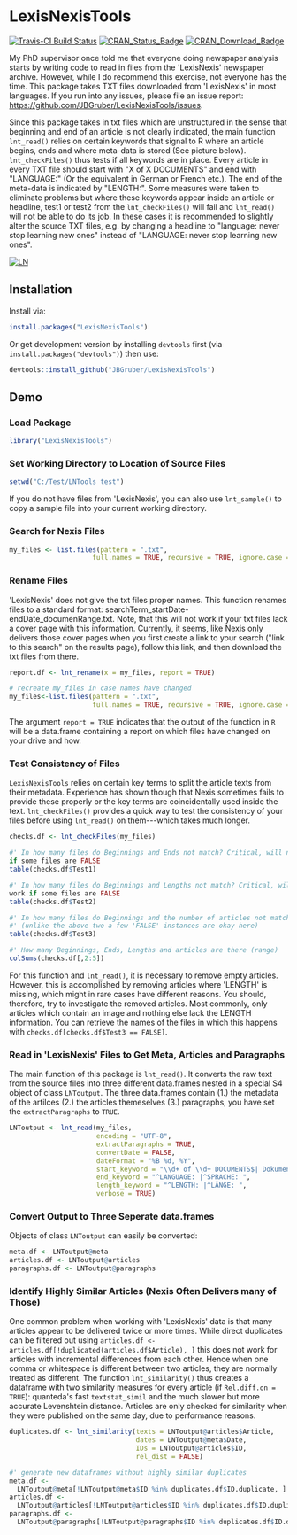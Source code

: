 # LexisNexisTools
[![Travis-CI Build Status](https://travis-ci.org/JBGruber/LexisNexisTools.svg?branch=master)](https://travis-ci.org/JBGruber/LexisNexisTools)
[![CRAN_Status_Badge](https://www.r-pkg.org/badges/version-ago/LexisNexisTools)](http://cran.r-project.org/package=LexisNexisTools)
[![CRAN_Download_Badge](http://cranlogs.r-pkg.org/badges/grand-total/LexisNexisTools)](http://cran.r-project.org/package=LexisNexisTools)

My PhD supervisor once told me that everyone doing newspaper analysis starts by
writing code to read in files from the 'LexisNexis' newspaper archive. However,
while I do recommend this exercise, not everyone has the time. This package
takes TXT files downloaded from 'LexisNexis' in most languages. If you run into any
issues, please file an issue report: <https://github.com/JBGruber/LexisNexisTools/issues>.

Since this package takes in txt files which are unstructured in the sense that
beginning and end of an article is not clearly indicated, the main function
`lnt_read()` relies on certain keywords that signal to R where an article begins,
ends and where meta-data is stored (See picture below). `lnt_checkFiles()` thus tests
if all keywords are in place. Every article in every TXT file should start with
"X of X DOCUMENTS" and end with "LANGUAGE:" (Or the equivalent in German or
French etc.). The end of the meta-data is indicated by "LENGTH:". Some measures
were taken to eliminate problems but where these keywords appear inside an
article or headline, test1 or test2 from the `lnt_checkFiles()` will fail and `lnt_read()`
will not be able to do its job. In these cases it is recommended to slightly
alter the source TXT files, e.g. by changing a headline to "language: never stop
learning new ones" instead of "LANGUAGE: never stop learning new ones".
    
  
<a href="https://ibb.co/fj5YjG"><img src="https://preview.ibb.co/fOfNdb/LN.png" alt="LN" border="0"></a>

## Installation
Install via:

```R
install.packages("LexisNexisTools")
```

Or get development version by installing `devtools` first (via `install.packages("devtools")`) then
use:

```R
devtools::install_github("JBGruber/LexisNexisTools")
```

## Demo
### Load Package
```R
library("LexisNexisTools")
```
### Set Working Directory to Location of Source Files
```R
setwd("C:/Test/LNTools test")
```
If you do not have files from 'LexisNexis', you can also use `lnt_sample()` to copy a sample file into your current working directory.

### Search for Nexis Files
```R
my_files <- list.files(pattern = ".txt",
                     full.names = TRUE, recursive = TRUE, ignore.case = TRUE)
```

### Rename Files
'LexisNexis' does not give the txt files proper names. This function renames files
to a standard format: searchTerm_startDate-endDate_documenRange.txt. Note, that this will not work if your txt files lack a cover page with this information. Currently, it seems, like Nexis only delivers those cover pages when you first create a link to your search ("link to this search" on the results page), follow this link, and then download the txt files from there.
```R
report.df <- lnt_rename(x = my_files, report = TRUE)

# recreate my_files in case names have changed
my_files<-list.files(pattern = ".txt",
                     full.names = TRUE, recursive = TRUE, ignore.case = TRUE)
```
The argument `report = TRUE` indicates that the output of the function in `R`
will be a data.frame containing a report on which files have changed on your
drive and how.

### Test Consistency of Files
`LexisNexisTools` relies on certain key terms to split the article texts from
their metadata. Experience has shown though that Nexis sometimes fails to
provide these properly or the key terms are coincidentally used inside the text.
`lnt_checkFiles()` provides a quick way to test the consistency of your files
before using `lnt_read()` on them---which takes much longer.

```R
checks.df <- lnt_checkFiles(my_files)

#' In how many files do Beginnings and Ends not match? Critical, will not work
if some files are FALSE
table(checks.df$Test1)

#' In how many files do Beginnings and Lengths not match? Critical, will not
work if some files are FALSE
table(checks.df$Test2)

#' In how many files do Beginnings and the number of articles not match
#' (unlike the above two a few 'FALSE' instances are okay here)
table(checks.df$Test3)

#' How many Beginnings, Ends, Lengths and articles are there (range)
colSums(checks.df[,2:5])
```
For this function and `lnt_read()`, it is necessary to remove empty articles.
However, this is accomplished by removing articles where 'LENGTH' is missing,
which might in rare cases have different reasons. You should, therefore, try to
investigate the removed articles. Most commonly, only articles which contain an
image and nothing else lack the LENGTH information. You can retrieve the names
of the files in which this happens with `checks.df[checks.df$Test3 == FALSE]`.

### Read in 'LexisNexis' Files to Get Meta, Articles and Paragraphs

The main function of this package is `lnt_read()`. It converts the raw text
from the source files into three different data.frames nested in a special S4
object of class `LNToutput`. The three data.frames contain (1.) the metadata of
the artilces (2.) the articles themeselves (3.) paragraphs, you have set the
`extractParagraphs` to `TRUE`.

```R
LNToutput <- lnt_read(my_files,
                      encoding = "UTF-8",
                      extractParagraphs = TRUE,
                      convertDate = FALSE,
                      dateFormat = "%B %d, %Y",
                      start_keyword = "\\d+ of \\d+ DOCUMENTS$| Dokument \\d+ von \\d+$",
                      end_keyword = "^LANGUAGE: |^SPRACHE: ",
                      length_keyword = "^LENGTH: |^LÄNGE: ",
                      verbose = TRUE)
```
### Convert Output to Three Seperate data.frames
Objects of class `LNToutput` can easily be converted:
```R                 
meta.df <- LNToutput@meta
articles.df <- LNToutput@articles
paragraphs.df <- LNToutput@paragraphs

```
### Identify Highly Similar Articles (Nexis Often Delivers many of Those)
One common problem when working with 'LexisNexis' data is that many articles appear to be delivered twice or more times. While direct duplicates can be filtered out using `articles.df <- articles.df[!duplicated(articles.df$Article), ]` this does not work for articles with incremental differences from each other. Hence when one comma or whitespace is different between two articles, they are normally treated as different. The function `lnt_similarity()` thus creates a dataframe with two similarity measures for every article (if `Rel.diff.on = TRUE`): quanteda's fast `textstat_simil` and the much slower but more accurate Levenshtein distance. Articles are only checked for similarity when they were published on the same day, due to performance reasons.
```R
duplicates.df <- lnt_similarity(texts = LNToutput@articles$Article,
                                dates = LNToutput@meta$Date,
                                IDs = LNToutput@articles$ID,
                                rel_dist = FALSE)

#' generate new dataframes without highly similar duplicates
meta.df <-
  LNToutput@meta[!LNToutput@meta$ID %in% duplicates.df$ID.duplicate, ]
articles.df <-
  LNToutput@articles[!LNToutput@articles$ID %in% duplicates.df$ID.duplicate, ]
paragraphs.df <-
  LNToutput@paragraphs[!LNToutput@paragraphs$ID %in% duplicates.df$ID.duplicate, ]
```
